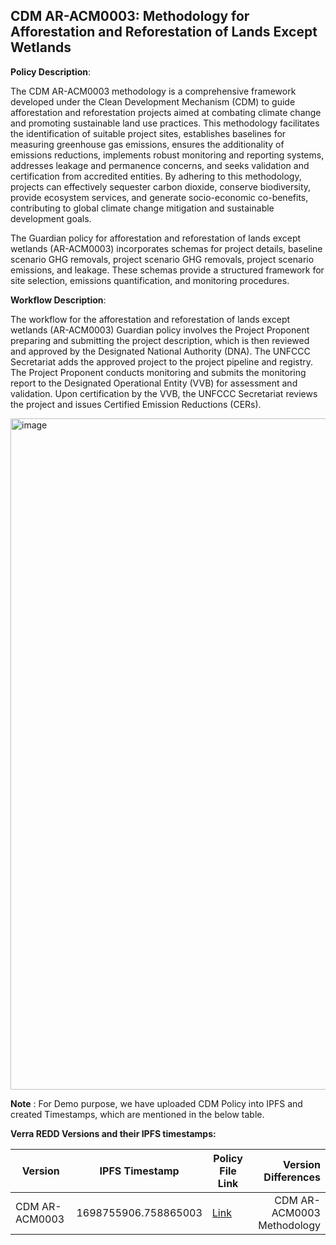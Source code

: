 ## CDM AR-ACM0003: Methodology for Afforestation and Reforestation of Lands Except Wetlands

**Policy Description**: 

The CDM AR-ACM0003 methodology is a comprehensive framework developed under the Clean Development Mechanism (CDM) to guide afforestation and reforestation projects aimed at combating climate change and promoting sustainable land use practices. This methodology facilitates the identification of suitable project sites, establishes baselines for measuring greenhouse gas emissions, ensures the additionality of emissions reductions, implements robust monitoring and reporting systems, addresses leakage and permanence concerns, and seeks validation and certification from accredited entities. By adhering to this methodology, projects can effectively sequester carbon dioxide, conserve biodiversity, provide ecosystem services, and generate socio-economic co-benefits, contributing to global climate change mitigation and sustainable development goals.

The Guardian policy for afforestation and reforestation of lands except wetlands (AR-ACM0003) incorporates schemas for project details, baseline scenario GHG removals, project scenario GHG removals, project scenario emissions, and leakage. These schemas provide a structured framework for site selection, emissions quantification, and monitoring procedures.

**Workflow Description**:

The workflow for the afforestation and reforestation of lands except wetlands (AR-ACM0003) Guardian policy involves the Project Proponent preparing and submitting the project description, which is then reviewed and approved by the Designated National Authority (DNA). The UNFCCC Secretariat adds the approved project to the project pipeline and registry. The Project Proponent conducts monitoring and submits the monitoring report to the Designated Operational Entity (VVB) for assessment and validation. Upon certification by the VVB, the UNFCCC Secretariat reviews the project and issues Certified Emission Reductions (CERs).

<img width="1074" alt="image" src="https://github.com/hashgraph/guardian/assets/79293833/ca1f586e-ad42-46f9-82bd-cd47e9dfaa5f">

**Note** :
For Demo purpose, we have uploaded CDM Policy into IPFS and created Timestamps, which are mentioned in the below table.

**Verra REDD Versions and their IPFS timestamps:**

| Version | IPFS Timestamp | Policy File Link | Version Differences |
|---|---|---|---:|
| CDM AR-ACM0003  | 1698755906.758865003 | [Link](https://github.com/hashgraph/guardian/blob/main/Methodology%20Library/CDM/CDM.policy) | CDM AR-ACM0003 Methodology |

